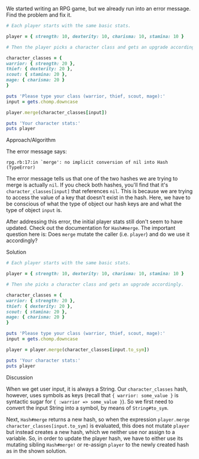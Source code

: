 We started writing an RPG game, but we already run into an error message. Find the problem and fix it.

```ruby
# Each player starts with the same basic stats.

player = { strength: 10, dexterity: 10, charisma: 10, stamina: 10 }

# Then the player picks a character class and gets an upgrade accordingly.

character_classes = {
warrior: { strength: 20 },
thief: { dexterity: 20 },
scout: { stamina: 20 },
mage: { charisma: 20 }
}

puts 'Please type your class (warrior, thief, scout, mage):'
input = gets.chomp.downcase

player.merge(character_classes[input])

puts 'Your character stats:'
puts player
```

Approach/Algorithm

The error message says:

```
rpg.rb:17:in `merge': no implicit conversion of nil into Hash (TypeError)
```

The error message tells us that one of the two hashes we are trying to merge is actually `nil`. If you check both hashes, you'll find that it's `character_classes[input]` that references `nil`. This is because we are trying to access the value of a key that doesn't exist in the hash. Here, we have to be conscious of what the type of object our hash keys are and what the type of object `input` is.

After addressing this error, the initial player stats still don't seem to have updated. Check out the documentation for `Hash#merge`. The important question here is: Does `merge` mutate the caller (i.e. `player`) and do we use it accordingly?

Solution

```ruby
# Each player starts with the same basic stats.

player = { strength: 10, dexterity: 10, charisma: 10, stamina: 10 }

# Then she picks a character class and gets an upgrade accordingly.

character_classes = {
warrior: { strength: 20 },
thief: { dexterity: 20 },
scout: { stamina: 20 },
mage: { charisma: 20 }
}

puts 'Please type your class (warrior, thief, scout, mage):'
input = gets.chomp.downcase

player = player.merge(character_classes[input.to_sym])

puts 'Your character stats:'
puts player
```

Discussion

When we get user input, it is always a String. Our `character_classes` hash, however, uses symbols as keys (recall that `{ warrior: some_value }` is syntactic sugar for `{ :warrior => some_value }`). So we first need to convert the input String into a symbol, by means of `String#to_sym`.

Next, `Hash#merge` returns a new hash, so when the expression `player.merge character_classes[input.to_sym]` is evaluated, this does not mutate `player` but instead creates a new hash, which we neither use nor assign to a variable. So, in order to update the player hash, we have to either use its mutating sibling `Hash#merge!` or re-assign `player` to the newly created hash as in the shown solution.
